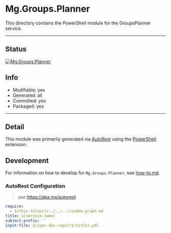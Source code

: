 <!-- region Generated -->
# Mg.Groups.Planner
This directory contains the PowerShell module for the GroupsPlanner service.

---
## Status
[![Mg.Groups.Planner](https://img.shields.io/powershellgallery/v/Mg.Groups.Planner.svg?style=flat-square&label=Mg.Groups.Planner "Mg.Groups.Planner")](https://www.powershellgallery.com/packages/Mg.Groups.Planner/)

## Info
- Modifiable: yes
- Generated: all
- Committed: yes
- Packaged: yes

---
## Detail
This module was primarily generated via [AutoRest](https://github.com/Azure/autorest) using the [PowerShell](https://github.com/Azure/autorest.powershell) extension.

## Development
For information on how to develop for `Mg.Groups.Planner`, see [how-to.md](how-to.md).
<!-- endregion -->

### AutoRest Configuration

> see https://aka.ms/autorest

``` yaml
require:
  - $(this-folder)/../../../readme.graph.md
title: $(service-name)
subject-prefix: ''
input-file: $(spec-doc-repo)/$(title).yml
```
